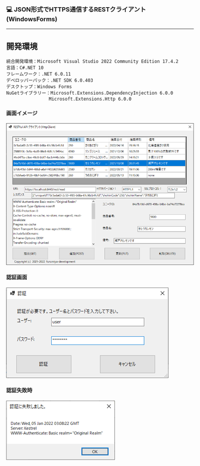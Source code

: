 ﻿### :computer: JSON形式でHTTPS通信するRESTクライアント(WindowsForms)
___

## 開発環境  

```
統合開発環境：Microsoft Visual Studio 2022 Community Edition 17.4.2  
言語：C#.NET 10  
フレームワーク：.NET 6.0.11  
デベロッパーパック：.NET SDK 6.0.403  
デスクトップ：Windows Forms  
NuGetライブラリー：Microsoft.Extensions.DependencyInjection 6.0.0  
                Microsoft.Extensions.Http 6.0.0  

```

#### 画面イメージ  
![Img](ReadmeImg.png)  

#### 認証画面  
![Img2](ReadmeImg2.png)  

#### 認証失敗時  
![Img3](ReadmeImg3.png)  